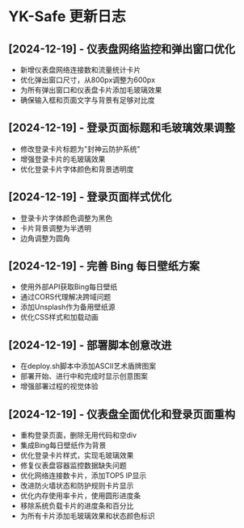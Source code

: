 # YK-Safe 更新日志

## [2024-12-19] - 仪表盘网络监控和弹出窗口优化
- 新增仪表盘网络连接数和流量统计卡片
- 优化弹出窗口尺寸，从800px调整为600px
- 为所有弹出窗口和仪表盘卡片添加毛玻璃效果
- 确保输入框和页面文字与背景有足够对比度

## [2024-12-19] - 登录页面标题和毛玻璃效果调整
- 修改登录卡片标题为"封神云防护系统"
- 增强登录卡片的毛玻璃效果
- 优化登录卡片字体颜色和背景透明度

## [2024-12-19] - 登录页面样式优化
- 登录卡片字体颜色调整为黑色
- 卡片背景调整为半透明
- 边角调整为圆角

## [2024-12-19] - 完善 Bing 每日壁纸方案
- 使用外部API获取Bing每日壁纸
- 通过CORS代理解决跨域问题
- 添加Unsplash作为备用壁纸源
- 优化CSS样式和加载动画

## [2024-12-19] - 部署脚本创意改进
- 在deploy.sh脚本中添加ASCII艺术盾牌图案
- 部署开始、进行中和完成时显示创意图案
- 增强部署过程的视觉体验

## [2024-12-19] - 仪表盘全面优化和登录页面重构
- 重构登录页面，删除无用代码和空div
- 集成Bing每日壁纸作为背景
- 优化登录卡片样式，实现毛玻璃效果
- 修复仪表盘容器监控数据缺失问题
- 优化网络连接数卡片，添加TOP5 IP显示
- 改进防火墙状态和防护规则卡片显示
- 优化内存使用率卡片，使用圆形进度条
- 移除系统负载卡片的进度条和百分比
- 为所有卡片添加毛玻璃效果和状态颜色标识